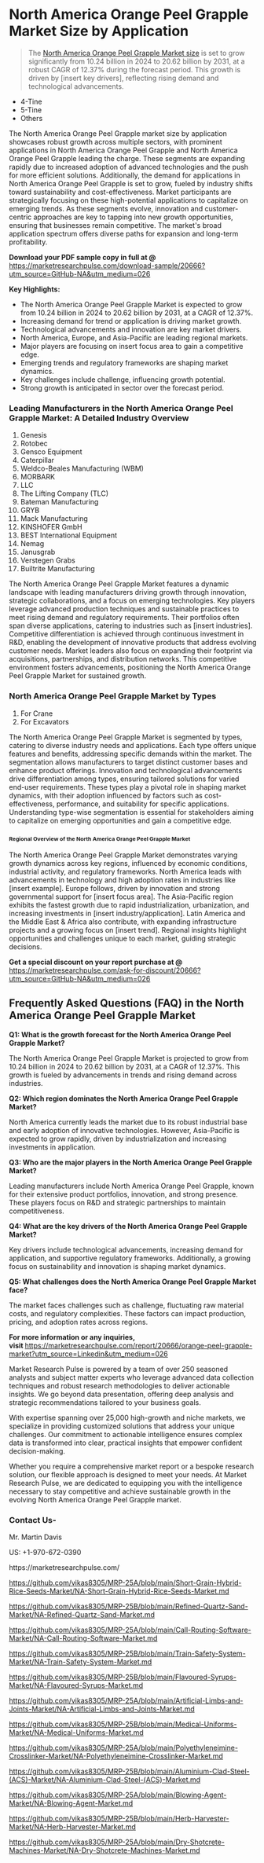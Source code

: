 
<h1>North America Orange Peel Grapple Market&nbsp;Size by Application</h1><blockquote><p>The <a href="https://marketresearchpulse.com/download-sample/20666?utm_source=GitHub-NA&amp;utm_medium=026">North America Orange Peel Grapple Market size</a> is set to grow significantly from 10.24 billion in 2024 to 20.62 billion by 2031, at a robust CAGR of 12.37% during the forecast period. This growth is driven by [insert key drivers], reflecting rising demand and technological advancements.</p></blockquote><ul><li>4-Tine<li> 5-Tine<li> Others</li></ul><p>The North America Orange Peel Grapple market size by application showcases robust growth across multiple sectors, with prominent applications in North America Orange Peel Grapple and North America Orange Peel Grapple leading the charge. These segments are expanding rapidly due to increased adoption of advanced technologies and the push for more efficient solutions. Additionally, the demand for applications in North America Orange Peel Grapple is set to grow, fueled by industry shifts toward sustainability and cost-effectiveness. Market participants are strategically focusing on these high-potential applications to capitalize on emerging trends. As these segments evolve, innovation and customer-centric approaches are key to tapping into new growth opportunities, ensuring that businesses remain competitive. The market's broad application spectrum offers diverse paths for expansion and long-term profitability.</p><p><strong>Download your PDF sample copy in full at @ </strong><a href="https://marketresearchpulse.com/download-sample/20666?utm_source=GitHub-NA&amp;utm_medium=026">https://marketresearchpulse.com/download-sample/20666?utm_source=GitHub-NA&amp;utm_medium=026</a></p><p><strong>Key Highlights: </strong></p><ul><li>The North America Orange Peel Grapple Market is expected to grow from 10.24 billion in 2024 to 20.62 billion by 2031, at a CAGR of 12.37%.</li><li>Increasing demand for trend or application is driving market growth.</li><li>Technological advancements and innovation are key market drivers.</li><li>North America, Europe, and Asia-Pacific are leading regional markets.</li><li>Major players are focusing on insert focus area to gain a competitive edge.</li><li>Emerging trends and regulatory frameworks are shaping market dynamics.</li><li>Key challenges include challenge, influencing growth potential.</li><li>Strong growth is anticipated in sector over the forecast period.</li></ul><h3>Leading Manufacturers in the North America Orange Peel Grapple Market: A Detailed Industry Overview</h3><ol><li>Genesis</li><li>Rotobec</li><li>Gensco Equipment</li><li>Caterpillar</li><li>Weldco-Beales Manufacturing (WBM)</li><li>MORBARK</li><li>LLC</li><li>The Lifting Company (TLC)</li><li>Bateman Manufacturing</li><li>GRYB</li><li>Mack Manufacturing</li><li>KINSHOFER GmbH</li><li>BEST International Equipment</li><li>Nemag</li><li>Janusgrab</li><li>Verstegen Grabs</li><li>Builtrite Manufacturing</li></ol><div class="flex max-w-full flex-col flex-grow"><div class="min-h-8 text-message flex w-full flex-col items-end gap-2 whitespace-normal break-words [.text-message+&amp;]:mt-5" dir="auto" data-message-author-role="assistant" data-message-id="fd8432e4-4910-450d-b182-61b7bfb0a01f" data-message-model-slug="gpt-4o"><div class="flex w-full flex-col gap-1 empty:hidden first:pt-[3px]"><div class="markdown prose w-full break-words dark:prose-invert light"><p>The North America Orange Peel Grapple Market features a dynamic landscape with leading manufacturers driving growth through innovation, strategic collaborations, and a focus on emerging technologies. Key players leverage advanced production techniques and sustainable practices to meet rising demand and regulatory requirements. Their portfolios often span diverse applications, catering to industries such as [insert industries]. Competitive differentiation is achieved through continuous investment in R&amp;D, enabling the development of innovative products that address evolving customer needs. Market leaders also focus on expanding their footprint via acquisitions, partnerships, and distribution networks. This competitive environment fosters advancements, positioning the North America Orange Peel Grapple Market for sustained growth.</p></div></div></div></div><h3>North America Orange Peel Grapple Market by Types</h3><ol><li>For Crane<li> For Excavators</li></ol><div class="flex max-w-full flex-col flex-grow"><div class="min-h-8 text-message flex w-full flex-col items-end gap-2 whitespace-normal break-words [.text-message+&amp;]:mt-5" dir="auto" data-message-author-role="assistant" data-message-id="084470be-0bb7-4664-bddf-5156b4f41249" data-message-model-slug="gpt-4o-mini"><div class="flex w-full flex-col gap-1 empty:hidden first:pt-[3px]"><div class="markdown prose w-full break-words dark:prose-invert light"><p>The North America Orange Peel Grapple Market is segmented by types, catering to diverse industry needs and applications. Each type offers unique features and benefits, addressing specific demands within the market. The segmentation allows manufacturers to target distinct customer bases and enhance product offerings. Innovation and technological advancements drive differentiation among types, ensuring tailored solutions for varied end-user requirements. These types play a pivotal role in shaping market dynamics, with their adoption influenced by factors such as cost-effectiveness, performance, and suitability for specific applications. Understanding type-wise segmentation is essential for stakeholders aiming to capitalize on emerging opportunities and gain a competitive edge.</p></div></div></div></div><h3><span style="font-size: 11px;">Regional Overview of the North America Orange Peel Grapple Market</span></h3><div class="flex max-w-full flex-col flex-grow"><div class="min-h-8 text-message flex w-full flex-col items-end gap-2 whitespace-normal break-words [.text-message+&amp;]:mt-5" dir="auto" data-message-author-role="assistant" data-message-id="e9038762-ce64-4e30-91c9-9bd413514231" data-message-model-slug="gpt-4o-mini"><div class="flex w-full flex-col gap-1 empty:hidden first:pt-[3px]"><div class="markdown prose w-full break-words dark:prose-invert light"><p>The North America Orange Peel Grapple Market demonstrates varying growth dynamics across key regions, influenced by economic conditions, industrial activity, and regulatory frameworks. North America leads with advancements in technology and high adoption rates in industries like [insert example]. Europe follows, driven by innovation and strong governmental support for [insert focus area]. The Asia-Pacific region exhibits the fastest growth due to rapid industrialization, urbanization, and increasing investments in [insert industry/application]. Latin America and the Middle East &amp; Africa also contribute, with expanding infrastructure projects and a growing focus on [insert trend]. Regional insights highlight opportunities and challenges unique to each market, guiding strategic decisions.</p></div></div></div></div><p><strong>Get a special discount on your report purchase at @ </strong><a href="https://marketresearchpulse.com/ask-for-discount/20666?utm_source=GitHub-NA&amp;utm_medium=026">https://marketresearchpulse.com/ask-for-discount/20666?utm_source=GitHub-NA&amp;utm_medium=026</a></p><h2>Frequently Asked Questions (FAQ) in the North America Orange Peel Grapple Market</h2><p><strong>Q1: What is the growth forecast for the North America Orange Peel Grapple Market?</strong></p><p>The North America Orange Peel Grapple Market is projected to grow from 10.24 billion in 2024 to 20.62 billion by 2031, at a CAGR of 12.37%. This growth is fueled by advancements in trends and rising demand across industries.</p><p><strong>Q2: Which region dominates the North America Orange Peel Grapple Market?</strong></p><p>North America currently leads the market due to its robust industrial base and early adoption of innovative technologies. However, Asia-Pacific is expected to grow rapidly, driven by industrialization and increasing investments in application.</p><p><strong>Q3: Who are the major players in the North America Orange Peel Grapple Market?</strong></p><p>Leading manufacturers include North America Orange Peel Grapple, known for their extensive product portfolios, innovation, and strong presence. These players focus on R&amp;D and strategic partnerships to maintain competitiveness.</p><p><strong>Q4: What are the key drivers of the North America Orange Peel Grapple Market?</strong></p><p>Key drivers include technological advancements, increasing demand for application, and supportive regulatory frameworks. Additionally, a growing focus on sustainability and innovation is shaping market dynamics.</p><p><strong>Q5: What challenges does the North America Orange Peel Grapple Market face?</strong></p><p>The market faces challenges such as challenge, fluctuating raw material costs, and regulatory complexities. These factors can impact production, pricing, and adoption rates across regions.</p><p><strong>For more information or any inquiries, visit&nbsp;</strong><a href="https://marketresearchpulse.com/report/20666/orange-peel-grapple-market?utm_source=Linkedin&utm_medium=026">https://marketresearchpulse.com/report/20666/orange-peel-grapple-market?utm_source=Linkedin&utm_medium=026</a></p><p>Market Research Pulse is powered by a team of over 250 seasoned analysts and subject matter experts who leverage advanced data collection techniques and robust research methodologies to deliver actionable insights. We go beyond data presentation, offering deep analysis and strategic recommendations tailored to your business goals.</p><p>With expertise spanning over 25,000 high-growth and niche markets, we specialize in providing customized solutions that address your unique challenges. Our commitment to actionable intelligence ensures complex data is transformed into clear, practical insights that empower confident decision-making.</p><p>Whether you require a comprehensive market report or a bespoke research solution, our flexible approach is designed to meet your needs. At Market Research Pulse, we are dedicated to equipping you with the intelligence necessary to stay competitive and achieve sustainable growth in the evolving North America Orange Peel Grapple market.</p><h3><strong>Contact Us-</strong></h3><p>Mr. Martin Davis</p><p>US: +1-970-672-0390</p><p>https://marketresearchpulse.com/</p><p><a href="https://github.com/vikas8305/MRP-25A/blob/main/Short-Grain-Hybrid-Rice-Seeds-Market/NA-Short-Grain-Hybrid-Rice-Seeds-Market.md">https://github.com/vikas8305/MRP-25A/blob/main/Short-Grain-Hybrid-Rice-Seeds-Market/NA-Short-Grain-Hybrid-Rice-Seeds-Market.md</a></p><p><a href="https://github.com/vikas8305/MRP-25B/blob/main/Refined-Quartz-Sand-Market/NA-Refined-Quartz-Sand-Market.md">https://github.com/vikas8305/MRP-25B/blob/main/Refined-Quartz-Sand-Market/NA-Refined-Quartz-Sand-Market.md</a></p><p><a href="https://github.com/vikas8305/MRP-25A/blob/main/Call-Routing-Software-Market/NA-Call-Routing-Software-Market.md">https://github.com/vikas8305/MRP-25A/blob/main/Call-Routing-Software-Market/NA-Call-Routing-Software-Market.md</a></p><p><a href="https://github.com/vikas8305/MRP-25B/blob/main/Train-Safety-System-Market/NA-Train-Safety-System-Market.md">https://github.com/vikas8305/MRP-25B/blob/main/Train-Safety-System-Market/NA-Train-Safety-System-Market.md</a></p><p><a href="https://github.com/vikas8305/MRP-25B/blob/main/Flavoured-Syrups-Market/NA-Flavoured-Syrups-Market.md">https://github.com/vikas8305/MRP-25B/blob/main/Flavoured-Syrups-Market/NA-Flavoured-Syrups-Market.md</a></p><p><a href="https://github.com/vikas8305/MRP-25A/blob/main/Artificial-Limbs-and-Joints-Market/NA-Artificial-Limbs-and-Joints-Market.md">https://github.com/vikas8305/MRP-25A/blob/main/Artificial-Limbs-and-Joints-Market/NA-Artificial-Limbs-and-Joints-Market.md</a></p><p><a href="https://github.com/vikas8305/MRP-25B/blob/main/Medical-Uniforms-Market/NA-Medical-Uniforms-Market.md">https://github.com/vikas8305/MRP-25B/blob/main/Medical-Uniforms-Market/NA-Medical-Uniforms-Market.md</a></p><p><a href="https://github.com/vikas8305/MRP-25A/blob/main/Polyethyleneimine-Crosslinker-Market/NA-Polyethyleneimine-Crosslinker-Market.md">https://github.com/vikas8305/MRP-25A/blob/main/Polyethyleneimine-Crosslinker-Market/NA-Polyethyleneimine-Crosslinker-Market.md</a></p><p><a href="https://github.com/vikas8305/MRP-25B/blob/main/Aluminium-Clad-Steel-(ACS)-Market/NA-Aluminium-Clad-Steel-(ACS)-Market.md">https://github.com/vikas8305/MRP-25B/blob/main/Aluminium-Clad-Steel-(ACS)-Market/NA-Aluminium-Clad-Steel-(ACS)-Market.md</a></p><p><a href="https://github.com/vikas8305/MRP-25A/blob/main/Blowing-Agent-Market/NA-Blowing-Agent-Market.md">https://github.com/vikas8305/MRP-25A/blob/main/Blowing-Agent-Market/NA-Blowing-Agent-Market.md</a></p><p><a href="https://github.com/vikas8305/MRP-25B/blob/main/Herb-Harvester-Market/NA-Herb-Harvester-Market.md">https://github.com/vikas8305/MRP-25B/blob/main/Herb-Harvester-Market/NA-Herb-Harvester-Market.md</a></p><p><a href="https://github.com/vikas8305/MRP-25A/blob/main/Dry-Shotcrete-Machines-Market/NA-Dry-Shotcrete-Machines-Market.md">https://github.com/vikas8305/MRP-25A/blob/main/Dry-Shotcrete-Machines-Market/NA-Dry-Shotcrete-Machines-Market.md</a></p>
